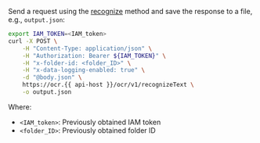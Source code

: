 Send a request using the [recognize](../../vision/ocr/api-ref/TextRecognition/recognize.md) method and save the response to a file, e.g., `output.json`:

```bash
export IAM_TOKEN=<IAM_token>
curl -X POST \
    -H "Content-Type: application/json" \
    -H "Authorization: Bearer ${IAM_TOKEN}" \
    -H "x-folder-id: <folder_ID>" \
    -H "x-data-logging-enabled: true" \
    -d "@body.json" \
    https://ocr.{{ api-host }}/ocr/v1/recognizeText \
    -o output.json
```

Where:
* `<IAM_token>`: Previously obtained IAM token
* `<folder_ID>`: Previously obtained folder ID

